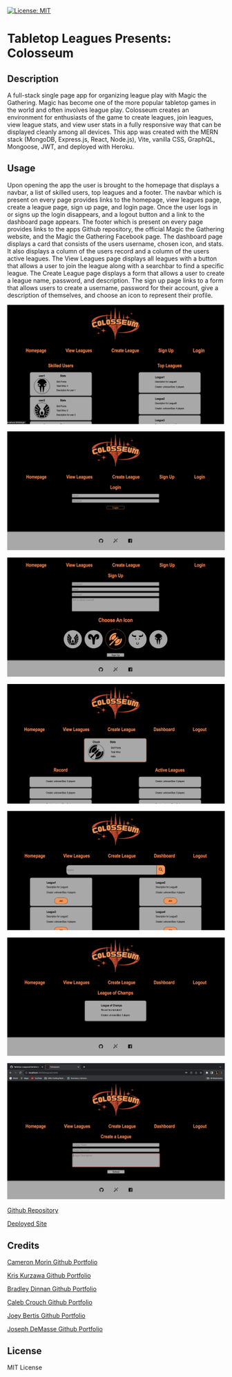 [![License: MIT](https://img.shields.io/badge/License-MIT-yellow.svg)](https://opensource.org/licenses/MIT)
# Tabletop Leagues Presents: Colosseum

## Description

A full-stack single page app for organizing league play with Magic the Gathering.  Magic has become one of the more popular tabletop games in the world and often involves league play.  Colosseum creates an environment for enthusiasts of the game to create leagues, join leagues, view league stats, and view user stats in a fully responsive way that can be displayed cleanly among all devices.  This app was created with the MERN stack (MongoDB, Express.js, React, Node.js), Vite, vanilla CSS, GraphQL, Mongoose, JWT, and deployed with Heroku. 

## Usage

Upon opening the app the user is brought to the homepage that displays a navbar, a list of skilled users, top leagues and a footer.  The navbar which is present on every page provides links to the homepage, view leagues page, create a league page, sign up page, and login page.  Once the user logs in or signs up the login disappears, and a logout button and a link to the dashboard page appears.  The footer which is present on every page provides links to the apps Github repository, the official Magic the Gathering website, and the Magic the Gathering Facebook page.  The dashboard page displays a card that consists of the users username, chosen icon, and stats.  It also displays a column of the users record and a column of the users active leagues. The View Leagues page displays all leagues with a button that allows a user to join the league along with a searchbar to find a specific league.  The Create League page displays a form that allows a user to create a league name, password, and description.  The sign up page links to a form that allows users to create a username, password for their account, give a description of themselves, and choose an icon to represent their profile.

![screenshot1](https://github.com/cecrouch01/Tabletop-Leagues/blob/main/client/public/Screenshot1.png)

![screenshot2](https://github.com/cecrouch01/Tabletop-Leagues/blob/main/client/public/Screenshot2.png)

![screenshot3](https://github.com/cecrouch01/Tabletop-Leagues/blob/main/client/public/Screenshot3.png)

![screenshot4](https://github.com/cecrouch01/Tabletop-Leagues/blob/main/client/public/Screenshot4.png)

![screenshot5](https://github.com/cecrouch01/Tabletop-Leagues/blob/main/client/public/Screenshot5.png)

![screenshot6](https://github.com/cecrouch01/Tabletop-Leagues/blob/main/client/public/Screenshot6.png)

![screenshot7](https://github.com/cecrouch01/Tabletop-Leagues/blob/main/client/public/Screenshot7.png)

[Github Repository](https://github.com/cecrouch01/Tabletop-Leagues/tree/main)

[Deployed Site]()

## Credits

[Cameron Morin Github Portfolio](https://github.com/Morinc35)

[Kris Kurzawa Github Portfolio](https://github.com/KKurzawa)

[Bradley Dinnan Github Portfolio](https://github.com/bsdinnan)

[Caleb Crouch Github Portfolio](https://github.com/cecrouch01)

[Joey Bertis Github Portfolio](https://github.com/BertisJoey)

[Joseph DeMasse Github Portfolio](https://github.com/OKJay50)



## License

MIT License

